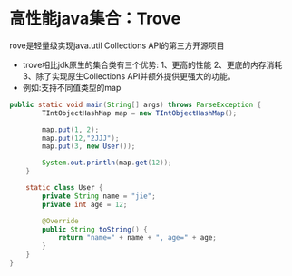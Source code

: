 # 高性能java集合：Trove

rove是轻量级实现java.util Collections API的第三方开源项目
* trove相比jdk原生的集合类有三个优势:
    1、更高的性能
    2、更底的内存消耗
    3、除了实现原生Collections API并额外提供更强大的功能。
* 例如:支持不同值类型的map
```java
public static void main(String[] args) throws ParseException {
        TIntObjectHashMap map = new TIntObjectHashMap();

        map.put(1, 2);
        map.put(12,"2JJJ");
        map.put(3, new User());

        System.out.println(map.get(12));
    }

    static class User {
        private String name = "jie";
        private int age = 12;

        @Override
        public String toString() {
            return "name=" + name + ", age=" + age;
        }
    }
}
```
